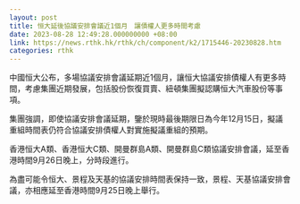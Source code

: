 ```yaml
---
layout: post
title: 恒大延後協議安排會議近1個月　讓債權人更多時間考慮
date: 2023-08-28 12:49:28.000000000 +08:00
link: https://news.rthk.hk/rthk/ch/component/k2/1715446-20230828.htm
categories: rthk
---
```


中國恒大公布，多場協議安排會議延期近1個月，讓恒大協議安排債權人有更多時間，考慮集團近期發展，包括股份恢復買賣、紐頓集團擬認購恒大汽車股份等事項。

集團強調，即使協議安排會議延期，鑒於現時最後期限日為今年12月15日，擬議重組時間表仍符合協議安排債權人對實施擬議重組的預期。

香港恒大A類、香港恒大C類、開曼群島A類、開曼群島C類協議安排會議，延至香港時間9月26日晚上，分時段進行。

為盡可能令恒大、景程及天基的協議安排時間表保持一致，景程、天基協議安排會議，亦相應延至香港時間9月25日晚上舉行。
